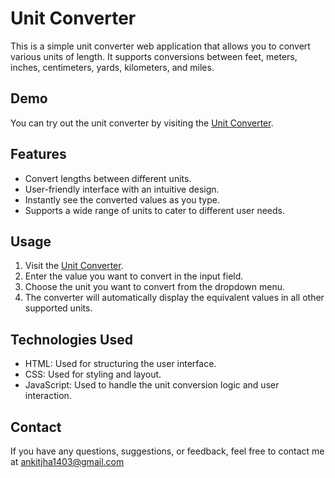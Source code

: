 # Unit Converter

This is a simple unit converter web application that allows you to convert various units of length. It supports conversions between feet, meters, inches, centimeters, yards, kilometers, and miles.

## Demo

You can try out the unit converter by visiting the [Unit Converter](https://ankitjha13.github.io/Unit_Converter/).

## Features

- Convert lengths between different units.
- User-friendly interface with an intuitive design.
- Instantly see the converted values as you type.
- Supports a wide range of units to cater to different user needs.

## Usage

1. Visit the [Unit Converter](https://ankitjha13.github.io/Unit_Converter/).
2. Enter the value you want to convert in the input field.
3. Choose the unit you want to convert from the dropdown menu.
4. The converter will automatically display the equivalent values in all other supported units.

## Technologies Used

- HTML: Used for structuring the user interface.
- CSS: Used for styling and layout.
- JavaScript: Used to handle the unit conversion logic and user interaction.



## Contact

If you have any questions, suggestions, or feedback, feel free to contact me at ankitjha1403@gmail.com


